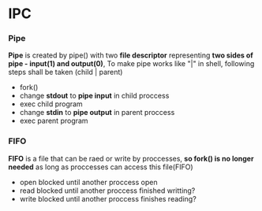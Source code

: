 # IPC

### Pipe
**Pipe** is created by pipe() with two **file descriptor** representing **two sides of pipe - input(1) and output(0)**, To make pipe works like "|" in shell, following steps shall be taken (child | parent)    
- fork()
- change **stdout** to **pipe input** in child proccess
- exec child  program
- change **stdin** to **pipe output** in parent proccess
- exec parent program

### FIFO
**FIFO** is a file that can be raed or write by proccesses, **so fork() is no longer needed** as long as proccesses can access this file(FIFO)
- open blocked until another proccess open
- read blocked until another proccess finished writting?
- write blocked until another proccess finishes reading?
